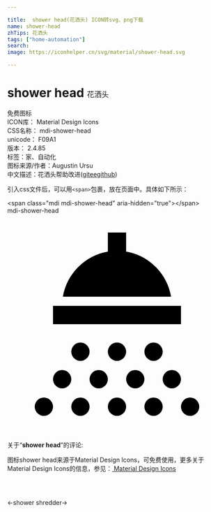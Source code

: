 ```yaml
---

title:  shower head(花洒头) ICON转svg、png下载
name: shower-head
zhTips: 花洒头
tags: ["home-automation"]
search: 
image: https://iconhelper.cn/svg/material/shower-head.svg

---
```


# shower head  <small style="font-size: 60%;font-weight: 100">花洒头</small>


<div class="detail-page">
<p>
<span><span class="badge-success badge">免费图标</span> </span>
<br/>
<span>
ICON库：
<span class="badge-secondary badge">Material Design Icons</span> 
</span>
<br/>
<span>
CSS名称：
<span class="badge-secondary badge">mdi-shower-head</span> 
</span>
<br/>
<span>
unicode：
<span class="badge-secondary badge">F09A1</span> 
<copy-btn content='F09A1' btn-title=""></copy-btn>
<copy-btn :content='String.fromCodePoint(parseInt("F09A1", 16))' btn-title="复制U"></copy-btn>
</span>
<br/>
<span>
版本：
<span class="badge-secondary badge">2.4.85</span> 
</span><br/><span>标签：<span class="badge-light badge"><router-link to="/tags/home-automation.html">家、自动化</router-link></span></span>
<br/>
<span>图标来源/作者：<span class="badge-light badge">Augustin Ursu</span></span> 
<br/>
<span class="zh-detail">中文描述：<span class="badge-primary badge">花洒头</span><span class="help-link"><span>帮助改进</span>(<a href="https://gitee.com/liuwave/icon-helper/edit/master/json/material/shower-head.json" target="_blank" rel="noopener noreferrer">gitee</a><a href="https://github.com/liuwave/icon-helper/edit/master/json/material/shower-head.json" target="_blank" rel="noopener noreferrer">github</a></span>)</span><br/>
</p>
</div>
<div class="alert alert-dark">
  <i class="mdi mdi-shower-head mdi-48px"></i>
  <i class="mdi mdi-shower-head mdi-36px"></i>
  <i class="mdi mdi-shower-head mdi-24px"></i>
  <i class="mdi mdi-shower-head mdi-18px"></i>
</div>
<div>
  <p>引入css文件后，可以用<code>&lt;span&gt;</code>包裹，放在页面中。具体如下所示：    
  </p>
  <div class="alert alert-primary" style="font-size: 14px">
    &lt;span class="mdi mdi-shower-head" aria-hidden="true"&gt;&lt;/span&gt;
    <copy-btn content='<span class="mdi mdi-shower-head" aria-hidden="true"></span>'></copy-btn>
  </div>
  <div class="alert alert-secondary">
    <i class="mdi mdi-shower-head"
    style="font-size: 24px"
    aria-hidden="true"></i> mdi-shower-head
    <copy-btn content="mdi-shower-head" btn-title="复制图标名称"></copy-btn>
  </div>
</div>
<div id="svg" class="svg-wrap">
<svg xmlns="http://www.w3.org/2000/svg" viewBox="0 0 24 24"><path d="M20,20A1,1 0 0,1 21,21A1,1 0 0,1 20,22A1,1 0 0,1 19,21A1,1 0 0,1 20,20M16,20A1,1 0 0,1 17,21A1,1 0 0,1 16,22A1,1 0 0,1 15,21A1,1 0 0,1 16,20M12,20A1,1 0 0,1 13,21A1,1 0 0,1 12,22A1,1 0 0,1 11,21A1,1 0 0,1 12,20M8,20A1,1 0 0,1 9,21A1,1 0 0,1 8,22A1,1 0 0,1 7,21A1,1 0 0,1 8,20M4,20A1,1 0 0,1 5,21A1,1 0 0,1 4,22A1,1 0 0,1 3,21A1,1 0 0,1 4,20M6,17A1,1 0 0,1 7,18A1,1 0 0,1 6,19H6A1,1 0 0,1 5,18A1,1 0 0,1 6,17H6M10,17A1,1 0 0,1 11,18A1,1 0 0,1 10,19A1,1 0 0,1 9,18A1,1 0 0,1 10,17M14,17A1,1 0 0,1 15,18A1,1 0 0,1 14,19A1,1 0 0,1 13,18A1,1 0 0,1 14,17M18,17A1,1 0 0,1 19,18A1,1 0 0,1 18,19A1,1 0 0,1 17,18A1,1 0 0,1 18,17M8,14A1,1 0 0,1 9,15A1,1 0 0,1 8,16A1,1 0 0,1 7,15A1,1 0 0,1 8,14M12,14A1,1 0 0,1 13,15A1,1 0 0,1 12,16A1,1 0 0,1 11,15A1,1 0 0,1 12,14M16,14A1,1 0 0,1 17,15A1,1 0 0,1 16,16A1,1 0 0,1 15,15A1,1 0 0,1 16,14M19,12H5V10H19V12M17.92,9H6.08C6.5,6.5 8.5,4.5 11,4.08V2H13V4.08C15.5,4.5 17.5,6.5 17.92,9Z" /></svg>
</div>
<detail full-name='mdi-shower-head'></detail>
<div class="icon-detail__container">
<p>关于“<b>shower head</b>”的评论:</p>
</div>
<Vssue title="关于“shower head”的评论" />    
<div><p>图标shower head来源于Material Design Icons，可免费使用，更多关于 Material Design Icons的信息，参见：<a target="_blank" href="https://iconhelper.cn/material.html"> Material Design Icons</a>
</p></div>

<div style="padding:2rem 0 " class="page-nav"><p class="inner"><span class="prev">←<router-link to="/icon/shower.html">shower</router-link></span> <span class="next"><router-link to="/icon/shredder.html">shredder</router-link>→</span></p></div>

